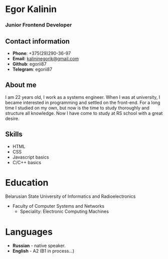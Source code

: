 # Egor Kalinin

### Junior Frontend Developer

## Contact information
* **Phone**: +375(29)290-36-97
* **Email**: kalininegorik@gmail.com
* **Github**: egorii87
* **Telegram**: egorii87

## About me
I am 22 years old, I work as a systems engineer. When I was at university, I became interested in programming and settled on the front-end. For a long time I studied on my own, but now is the time to study thoroughly and structure all knowledge. Now I have come to study at RS school with a great desire.

## Skills
* HTML
* CSS
* Javascript basics
* C/C++ basics

# Education
Belarusian State University of Informatics and Radioelectronics 
* Faculty of Computer Systems and Networks
    - Speciality: Electronic Computing Machines

# Languages
* **Russian** - native speaker.
* **English** - A2 (B1 in process…)
